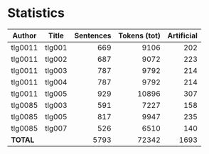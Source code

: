 # Statistics

| Author    | Title  | Sentences | Tokens (tot) | Artificial    |
| ----------| -------| ---------:| ------------:|--------------:| 
|tlg0011	|tlg001	|669	|9106	|202	|
|tlg0011	|tlg002	|687	|9072	|223	|
|tlg0011	|tlg003	|787	|9792	|214	|
|tlg0011	|tlg004	|787	|9792	|214	|
|tlg0011	|tlg005	|929	|10896	|307	|
|tlg0085	|tlg003	|591	|7227	|158	|
|tlg0085	|tlg005	|817	|9947	|235	|
|tlg0085	|tlg007	|526	|6510	|140	|
| **TOTAL**	| |5793	|72342	|1693	|
